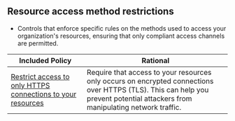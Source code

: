 ## Resource access method restrictions

* Controls that enforce specific rules on the methods used to access your organization's resources, ensuring that only compliant access channels are permitted. 


| Included Policy | Rational | 
|-------------|-------------|
|[Restrict access to only HTTPS connections to your resources](https://docs.aws.amazon.com/organizations/latest/userguide/orgs_manage_policies_rcps_examples.html#example-rcp-enforce-ssl) | Require that access to your resources only occurs on encrypted connections over HTTPS (TLS). This can help you prevent potential attackers from manipulating network traffic.|
